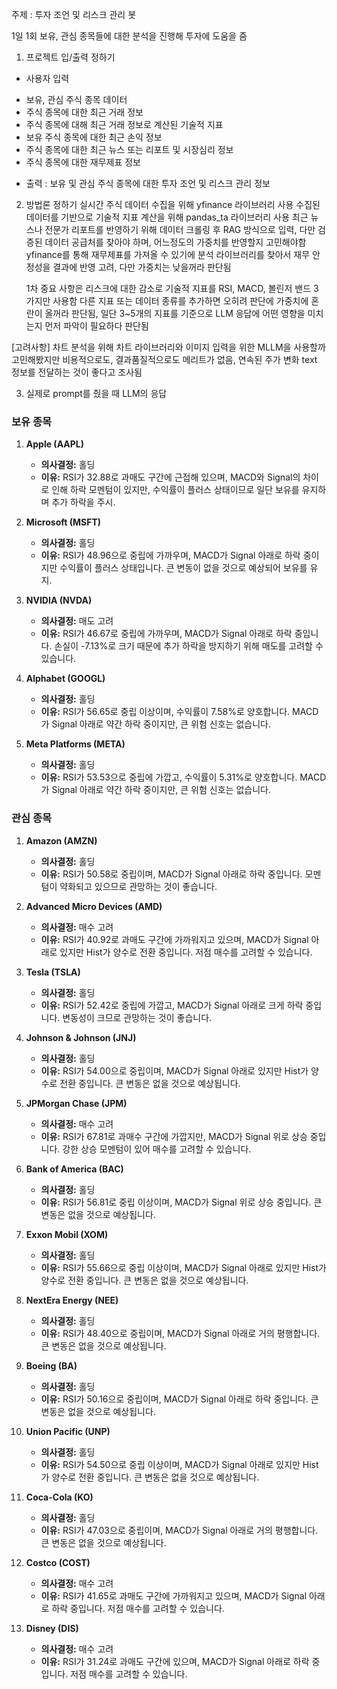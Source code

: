 주제 : 투자 조언 및 리스크 관리 봇

1일 1회 보유, 관심 종목들에 대한 분석을 진행해 투자에 도움을 줌

1. 프로젝트 입/출력 정하기

- 사용자 입력

* 보유, 관심 주식 종목 데이터
* 주식 종목에 대한 최근 거래 정보
* 주식 종목에 대해 최근 거래 정보로 계산된 기술적 지표
* 보유 주식 종목에 대한 최근 손익 정보
* 주식 종목에 대한 최근 뉴스 또는 리포트 및 시장심리 정보
* 주식 종목에 대한 재무제표 정보

- 출력 : 보유 및 관심 주식 종목에 대한 투자 조언 및 리스크 관리 정보

2. 방법론 정하기
   실시간 주식 데이터 수집을 위해 yfinance 라이브러리 사용
   수집된 데이터를 기반으로 기술적 지표 계산을 위해 pandas_ta 라이브러리 사용
   최근 뉴스나 전문가 리포트를 반영하기 위해 데이터 크롤링 후 RAG 방식으로 입력, 다만 검증된 데이터 공급처를 찾아야 하며, 어느정도의 가중치를 반영할지 고민해야함
   yfinance를 통해 재무제표를 가져올 수 있기에 분석 라이브러리를 찾아서 재무 안정성을 결과에 반영 고려, 다만 가중치는 낮을꺼라 판단됨

   1차 중요 사항은 리스크에 대한 감소로 기술적 지표를 RSI, MACD, 볼린저 밴드 3가지만 사용함
   다른 지표 또는 데이터 종류를 추가하면 오히려 판단에 가중치에 혼란이 올꺼라 판단됨,
   일단 3~5개의 지표를 기준으로 LLM 응답에 어떤 영향을 미치는지 먼저 파악이 필요하다 판단됨

[고려사항]
차트 분석을 위해 차트 라이브러리와 이미지 입력을 위한 MLLM을 사용할까 고민해봤지만
비용적으로도, 결과품질적으로도 메리트가 없음,
연속된 주가 변화 text 정보를 전달하는 것이 좋다고 조사됨

3. 실제로 prompt를 줬을 때 LLM의 응답

### 보유 종목

1. **Apple (AAPL)**

   - **의사결정:** 홀딩
   - **이유:** RSI가 32.88로 과매도 구간에 근접해 있으며, MACD와 Signal의 차이로 인해 하락 모멘텀이 있지만, 수익률이 플러스 상태이므로 일단 보유를 유지하며 추가 하락을 주시.

2. **Microsoft (MSFT)**

   - **의사결정:** 홀딩
   - **이유:** RSI가 48.96으로 중립에 가까우며, MACD가 Signal 아래로 하락 중이지만 수익률이 플러스 상태입니다. 큰 변동이 없을 것으로 예상되어 보유를 유지.

3. **NVIDIA (NVDA)**

   - **의사결정:** 매도 고려
   - **이유:** RSI가 46.67로 중립에 가까우며, MACD가 Signal 아래로 하락 중입니다. 손실이 -7.13%로 크기 때문에 추가 하락을 방지하기 위해 매도를 고려할 수 있습니다.

4. **Alphabet (GOOGL)**

   - **의사결정:** 홀딩
   - **이유:** RSI가 56.65로 중립 이상이며, 수익률이 7.58%로 양호합니다. MACD가 Signal 아래로 약간 하락 중이지만, 큰 위험 신호는 없습니다.

5. **Meta Platforms (META)**
   - **의사결정:** 홀딩
   - **이유:** RSI가 53.53으로 중립에 가깝고, 수익률이 5.31%로 양호합니다. MACD가 Signal 아래로 약간 하락 중이지만, 큰 위험 신호는 없습니다.

### 관심 종목

1. **Amazon (AMZN)**

   - **의사결정:** 홀딩
   - **이유:** RSI가 50.58로 중립이며, MACD가 Signal 아래로 하락 중입니다. 모멘텀이 약화되고 있으므로 관망하는 것이 좋습니다.

2. **Advanced Micro Devices (AMD)**

   - **의사결정:** 매수 고려
   - **이유:** RSI가 40.92로 과매도 구간에 가까워지고 있으며, MACD가 Signal 아래로 있지만 Hist가 양수로 전환 중입니다. 저점 매수를 고려할 수 있습니다.

3. **Tesla (TSLA)**

   - **의사결정:** 홀딩
   - **이유:** RSI가 52.42로 중립에 가깝고, MACD가 Signal 아래로 크게 하락 중입니다. 변동성이 크므로 관망하는 것이 좋습니다.

4. **Johnson & Johnson (JNJ)**

   - **의사결정:** 홀딩
   - **이유:** RSI가 54.00으로 중립이며, MACD가 Signal 아래로 있지만 Hist가 양수로 전환 중입니다. 큰 변동은 없을 것으로 예상됩니다.

5. **JPMorgan Chase (JPM)**

   - **의사결정:** 매수 고려
   - **이유:** RSI가 67.81로 과매수 구간에 가깝지만, MACD가 Signal 위로 상승 중입니다. 강한 상승 모멘텀이 있어 매수를 고려할 수 있습니다.

6. **Bank of America (BAC)**

   - **의사결정:** 홀딩
   - **이유:** RSI가 56.81로 중립 이상이며, MACD가 Signal 위로 상승 중입니다. 큰 변동은 없을 것으로 예상됩니다.

7. **Exxon Mobil (XOM)**

   - **의사결정:** 홀딩
   - **이유:** RSI가 55.66으로 중립 이상이며, MACD가 Signal 아래로 있지만 Hist가 양수로 전환 중입니다. 큰 변동은 없을 것으로 예상됩니다.

8. **NextEra Energy (NEE)**

   - **의사결정:** 홀딩
   - **이유:** RSI가 48.40으로 중립이며, MACD가 Signal 아래로 거의 평행합니다. 큰 변동은 없을 것으로 예상됩니다.

9. **Boeing (BA)**

   - **의사결정:** 홀딩
   - **이유:** RSI가 50.16으로 중립이며, MACD가 Signal 아래로 하락 중입니다. 큰 변동은 없을 것으로 예상됩니다.

10. **Union Pacific (UNP)**

    - **의사결정:** 홀딩
    - **이유:** RSI가 54.50으로 중립 이상이며, MACD가 Signal 아래로 있지만 Hist가 양수로 전환 중입니다. 큰 변동은 없을 것으로 예상됩니다.

11. **Coca-Cola (KO)**

    - **의사결정:** 홀딩
    - **이유:** RSI가 47.03으로 중립이며, MACD가 Signal 아래로 거의 평행합니다. 큰 변동은 없을 것으로 예상됩니다.

12. **Costco (COST)**

    - **의사결정:** 매수 고려
    - **이유:** RSI가 41.65로 과매도 구간에 가까워지고 있으며, MACD가 Signal 아래로 하락 중입니다. 저점 매수를 고려할 수 있습니다.

13. **Disney (DIS)**
    - **의사결정:** 매수 고려
    - **이유:** RSI가 31.24로 과매도 구간에 있으며, MACD가 Signal 아래로 하락 중입니다. 저점 매수를 고려할 수 있습니다.
